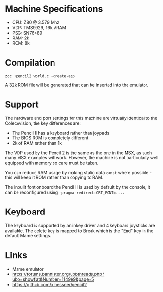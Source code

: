 # Machine Specifications

* CPU: Z80 @ 3.579 Mhz
* VDP: TMS9929, 16k VRAM
* PSG: SN76489
* RAM: 2k 
* ROM: 8k

# Compilation

    zcc +pencil2 world.c -create-app

A 32k ROM file will be generated that can be inserted into the emulator.

# Support

The hardware and port settings for this machine are virtually identical to the Colecovision, the key differences are:

- The Pencil II has a keyboard rather than joypads
- The BIOS ROM is completely different
- 2k of RAM rather than 1k

The VDP used by the Pencil 2 is the same as the one in the MSX, as such many MSX examples will work. However, the machine is not particularly well equipped with memory so care must be taken.

You can reduce RAM usage by making static data `const` where possible - this will keep it ROM rather than copying to RAM.

The inbuilt font onboard the Pencil II is used by default by the console, it can be reconfigured using `-pragma-redirect:CRT_FONT=....`

# Keyboard

The keyboard is supported by an inkey driver and 4 keyboard joysticks are available. The delete key is mapped to Break which is the "End" key in the default Mame settings.

# Links

* Mame emulator
* https://forums.bannister.org/ubbthreads.php?ubb=showflat&Number=114969&page=5
* https://github.com/xmessner/pencil2